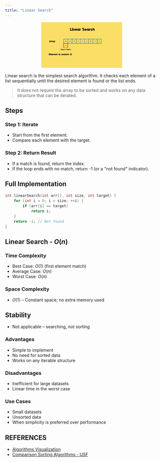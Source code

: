 ```yaml
---
title: "Linear Search"
---
```


<div style="text-align: center;">
  <img src="/images/cpp/02-Algorithms/linear-search.gif" height="150">
</div>

Linear search is the simplest search algorithm. It checks each element of a list sequentially until the desired element is found or the list ends.

> It does not require the array to be sorted and works on any data structure that can be iterated.

## Steps

### Step 1: Iterate

* Start from the first element.
* Compare each element with the target.

### Step 2: Return Result

* If a match is found, return the index.
* If the loop ends with no match, return -1 (or a "not found" indicator).

## Full Implementation

```c++
int linearSearch(int arr[], int size, int target) {
    for (int i = 0; i < size; ++i) {
        if (arr[i] == target)
            return i;
    }
    return -1; // Not found
}
```

## Linear Search - $O(n)$

### Time Complexity

* Best Case: $O(1)$ (first element match)
* Average Case: $O(n)$
* Worst Case: $O(n)$

### Space Complexity

* $O(1)$ – Constant space; no extra memory used

## Stability

- Not applicable – searching, not sorting

### Advantages

* Simple to implement
* No need for sorted data
* Works on any iterable structure

### Disadvantages

* Inefficient for large datasets
* Linear time in the worst case

### Use Cases

* Small datasets
* Unsorted data
* When simplicity is preferred over performance

## REFERENCES

* [Algorithms Visualization](https://www.hackerearth.com/practice/algorithms/sorting/merge-sort/visualize/)
* [Comparison Sorting Algorithms - USF](https://www.cs.usfca.edu/~galles/visualization/ComparisonSort.html)
